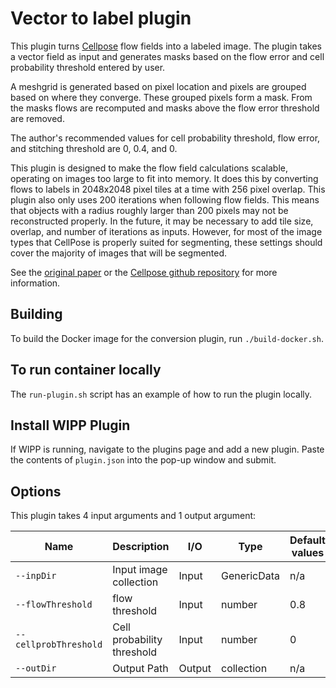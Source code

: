 # Vector to label plugin
This plugin turns
[Cellpose](https://www.biorxiv.org/content/10.1101/2020.02.02.931238v1)
flow fields into a labeled image. 
The plugin takes a vector field as input and generates masks based on the flow
error and cell probability threshold entered by user.

A meshgrid is generated based on pixel location and pixels are grouped based on
where they converge. These grouped pixels form a mask. From the masks flows are
recomputed and masks above the flow error threshold are removed.

The author's recommended values for cell probability threshold, flow error, and
stitching threshold are 0, 0.4, and 0.

This plugin is designed to make the flow field calculations scalable, operating
on images too large to fit into memory. It does this by converting flows to
labels in 2048x2048 pixel tiles at a time with 256 pixel overlap. This plugin
also only uses 200 iterations when following flow fields. This means that
objects with a radius roughly larger than 200 pixels may not be reconstructed
properly. In the future, it may be necessary to add tile size, overlap, and
number of iterations as inputs. However, for most of the image types that
CellPose is properly suited for segmenting, these settings should cover the
majority of images that will be segmented.

See the
[original paper](https://www.biorxiv.org/content/10.1101/2020.02.02.931238v1)
or the
[Cellpose github repository](https://github.com/MouseLand/cellpose/tree/master/cellpose)
for more information.

## Building

To build the Docker image for the conversion plugin, run
`./build-docker.sh`.

## To run container locally

The `run-plugin.sh` script has an example of how to run the plugin locally.

## Install WIPP Plugin

If WIPP is running, navigate to the plugins page and add a new plugin. Paste the
contents of `plugin.json` into the pop-up window and submit.

## Options

This plugin takes 4 input arguments and 1 output argument:

| Name                  | Description                | I/O    | Type        | Default values |
|-----------------------|----------------------------|--------|-------------|----------------|
| `--inpDir`            | Input image collection     | Input  | GenericData | n/a            |
| `--flowThreshold`     | flow threshold             | Input  | number      | 0.8            |
| `--cellprobThreshold` | Cell probability threshold | Input  | number      | 0              |
| `--outDir`            | Output Path                | Output | collection  | n/a            |


